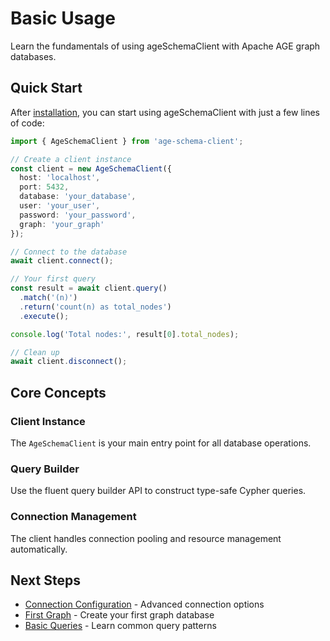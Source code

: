 # Basic Usage

Learn the fundamentals of using ageSchemaClient with Apache AGE graph databases.

## Quick Start

After [installation](./installation), you can start using ageSchemaClient with just a few lines of code:

```typescript
import { AgeSchemaClient } from 'age-schema-client';

// Create a client instance
const client = new AgeSchemaClient({
  host: 'localhost',
  port: 5432,
  database: 'your_database',
  user: 'your_user',
  password: 'your_password',
  graph: 'your_graph'
});

// Connect to the database
await client.connect();

// Your first query
const result = await client.query()
  .match('(n)')
  .return('count(n) as total_nodes')
  .execute();

console.log('Total nodes:', result[0].total_nodes);

// Clean up
await client.disconnect();
```

## Core Concepts

### Client Instance
The `AgeSchemaClient` is your main entry point for all database operations.

### Query Builder
Use the fluent query builder API to construct type-safe Cypher queries.

### Connection Management
The client handles connection pooling and resource management automatically.

## Next Steps

- [Connection Configuration](./connection-config) - Advanced connection options
- [First Graph](./first-graph) - Create your first graph database
- [Basic Queries](../how-to-guides/basic-queries) - Learn common query patterns
